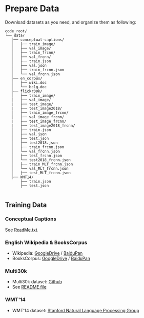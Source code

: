 # Prepare Data

Download datasets as you need, and organize them as following:
 ```
code_root/
└── data/
    ├── conceptual-captions/
    │   ├── train_image/
    │   ├── val_image/
    │   ├── train_frcnn/
    │   ├── val_frcnn/
    │   ├── train.json
    │   ├── val.json
    │   ├── train_frcnn.json
    │   └── val_frcnn.json
    ├── en_corpus/
    │   ├── wiki.doc
    │   └── bc1g.doc
    ├── flickr30k/
    │   ├── train_image/
    |   ├── val_image/
    |   ├── test_image/
    |   ├── test_image2018/
    │   ├── train_image_frcnn/
    |   ├── val_image_frcnn/
    |   ├── test_image_frcnn/
    |   ├── test_image2018_frcnn/    
    │   ├── train.json
    │   ├── val.json
    │   ├── test.json
    │   ├── test2018.json    
    │   ├── train_frcnn.json
    │   └── val_frcnn.json
    │   ├── test_frcnn.json
    │   └── test2018_frcnn.json    
    │   ├── train_MLT_frcnn.json
    │   └── val_MLT_frcnn.json
    │   ├── test_MLT_frcnn.json    
    ├── WMT14/    
        ├── train.json
        ├── test.json
        
 ```
## Training Data

### Conceptual Captions
See [ReadMe.txt](./conceptual-captions/ReadMe.txt).

### English Wikipedia & BooksCorpus
* Wikipedia: [GoogleDrive](https://drive.google.com/file/d/1rZJ-Nj_SSqwu85tME3wbN8tfGhljfAsf/view?usp=sharing) / [BaiduPan](https://pan.baidu.com/s/1HSgUZXRESxVnx9ATOHwSrQ)
* BooksCorpus: [GoogleDrive](https://drive.google.com/file/d/16T5EYqIjO-tAj1OFxz6bnnzEABCusCcv/view?usp=sharing) / [BaiduPan](https://pan.baidu.com/s/1797WFFUTnRJakgGxefSrBg)

### Multi30k
* Multi30k dataset: [Github](https://github.com/multi30k/dataset)
* See [README file](https://github.com/phaedonmit/VL-BERT/blob/master/data/flickr30k/README.md)

### WMT'14
* WMT'14 dataset: [Stanford Natural Language Processing Group](https://nlp.stanford.edu/projects/nmt/)

